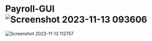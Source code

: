 # Payroll-GUI![Screenshot 2023-11-13 093606](https://github.com/methinksd/Payroll-GUI/assets/104886364/364acf0b-8764-4495-beea-f522eacb6cf7)
![Screenshot 2023-11-13 112757](https://github.com/methinksd/Payroll-GUI/assets/104886364/b3f5d844-ce66-4ae9-808f-8f5b14921db1)
